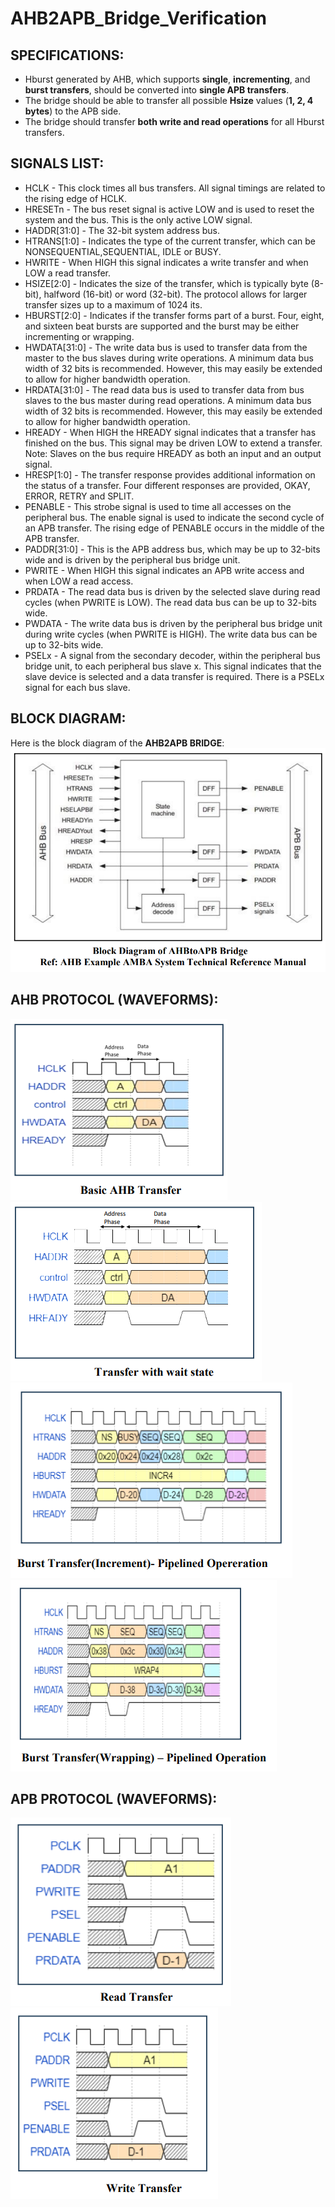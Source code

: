 # AHB2APB_Bridge_Verification
## SPECIFICATIONS:
- Hburst generated by AHB, which supports **single**, **incrementing**, and **burst transfers**, should be converted into **single APB transfers**.  
- The bridge should be able to transfer all possible **Hsize** values (**1, 2, 4 bytes**) to the APB side.  
- The bridge should transfer **both write and read operations** for all Hburst transfers.
## SIGNALS LIST:  
- HCLK - This clock times all bus transfers. All signal timings are related to the rising edge of HCLK.
- HRESETn - The bus reset signal is active LOW and is used to reset the system and the bus. This is the only active LOW signal.
- HADDR[31:0] - The 32-bit system address bus.
- HTRANS[1:0] - Indicates the type of the current transfer, which can be NONSEQUENTIAL,SEQUENTIAL, IDLE or BUSY.  
- HWRITE - When HIGH this signal indicates a write transfer and when LOW a read transfer.  
- HSIZE[2:0] - Indicates the size of the transfer, which is typically byte (8-bit), halfword (16-bit) or word (32-bit). The protocol allows for larger transfer sizes up to a maximum of 1024 its.  
- HBURST[2:0] - Indicates if the transfer forms part of a burst. Four, eight, and sixteen beat bursts are supported and the burst may be either incrementing or wrapping.
- HWDATA[31:0] - The write data bus is used to transfer data from the master to the bus slaves during write operations. A minimum data bus width of 32 bits is recommended. However, this may easily be extended to allow for higher bandwidth operation.
- HRDATA[31:0] - The read data bus is used to transfer data from bus slaves to the bus master during read operations. A minimum data bus width of 32 bits is recommended. However, this may easily be extended to allow for higher bandwidth operation.
- HREADY - When HIGH the HREADY signal indicates that a transfer has finished on the bus. This signal may be driven LOW to extend a transfer. Note: Slaves on the bus require HREADY as both an input and an output signal.
- HRESP[1:0] - The transfer response provides additional information on the status of a transfer. Four different responses are provided, OKAY, ERROR, RETRY and SPLIT.
- PENABLE - This strobe signal is used to time all accesses on the peripheral bus. The enable signal is used to indicate the second cycle of an APB transfer. The rising edge of PENABLE occurs in the middle of the APB transfer.
- PADDR[31:0] - This is the APB address bus, which may be up to 32-bits wide and is driven by the peripheral bus bridge unit.
- PWRITE - When HIGH this signal indicates an APB write access and when LOW a read access.
- PRDATA - The read data bus is driven by the selected slave during read cycles (when PWRITE is LOW). The read data bus can be up to 32-bits wide.
- PWDATA - The write data bus is driven by the peripheral bus bridge unit during write cycles (when PWRITE is HIGH). The write data bus can be up to 32-bits wide.
- PSELx - A signal from the secondary decoder, within the peripheral bus bridge unit, to each peripheral bus slave x. This signal indicates that the slave device is selected and a data transfer is required. There is a PSELx signal for each bus slave.
## BLOCK DIAGRAM:
Here is the block diagram of the **AHB2APB BRIDGE**:
![AHB2APB BRIDGE Block Diagram](IMAGES/BLOCK_DIAGRAM_AHB2APB_BRIDGE.png)

## AHB PROTOCOL (WAVEFORMS):
![BASIC AHB TRANSFER WAVEFORM](IMAGES/BASIC_AHB_TRANSFER.png)
![TRANSFER WITH WAIT STATE WAVEFORM](IMAGES/TRANSFER_WITH_WAIT_STATE.png)
![BURST TRANSFER INCR WAVEFORM](IMAGES/BURST_TRANSFER_INCR.png)
![BURST TRANSFER WRAP WAVEFORM](IMAGES/BURST_TRANSFER_WRAP.png)

## APB PROTOCOL (WAVEFORMS):
![APB READ TRANSFER WAVEFORM](IMAGES/APB_READ_TRANSFER.png)
![APB WRITE TRANSFER WAVEFORM](IMAGES/APB_WRITE_TRANSFER.png)
